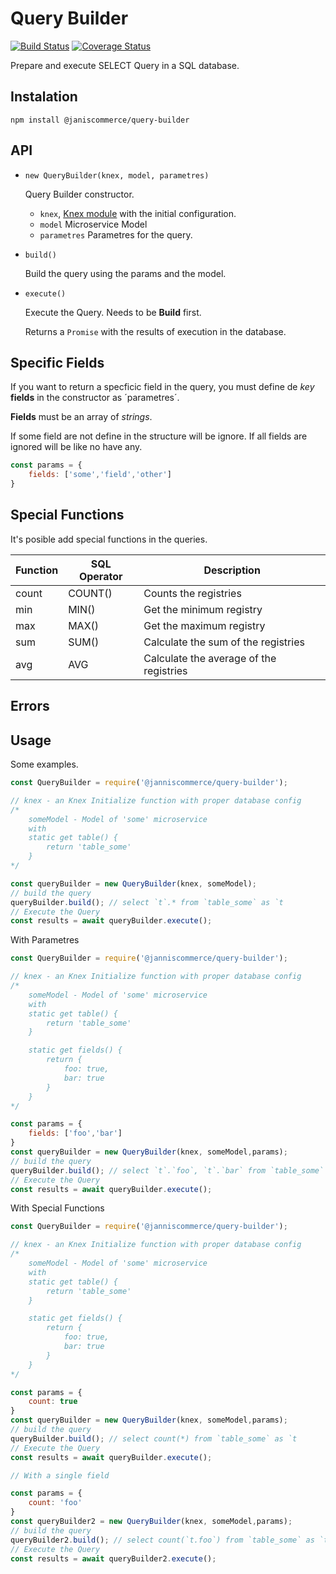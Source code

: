 # Query Builder

[![Build Status](https://travis-ci.org/janis-commerce/query-builder.svg?branch=master)](https://travis-ci.org/janis-commerce/query-builder)
[![Coverage Status](https://coveralls.io/repos/github/janis-commerce/query-builder/badge.svg?branch=master)](https://coveralls.io/github/janis-commerce/query-builder?branch=master)

Prepare and execute SELECT Query in a SQL database.

## Instalation

```
npm install @janiscommerce/query-builder
```

## API

* `new QueryBuilder(knex, model, parametres)`

    Query Builder constructor.

    - `knex`, [Knex module](https://knexjs.org/) with the initial configuration.
    - `model` Microservice Model
    - `parametres` Parametres for the query.

* `build()` 

    Build the query using the params and the model.

* `execute()`

    Execute the Query. Needs to be **Build** first.
    
    Returns a `Promise` with the results of execution in the database.

## Specific Fields

If you want to return a specficic field in the query, you must define de *key* **fields** in the constructor as ´parametres´.

**Fields** must be an array of *strings*.

If some field are not define in the structure will be ignore. If all fields are ignored will be like no have any.

```javascript
const params = {
    fields: ['some','field','other']
}
```

## Special Functions

It's posible add special functions in the queries.

|Function	|SQL Operator	| Description |
|-----|---------------------|-------------|
|count		|COUNT()        |Counts the registries   |
|min		|MIN() 			|Get the minimum registry   |
|max		|MAX() 		    |Get the maximum registry   |
|sum		|SUM() 			|Calculate the sum of the registries  |
|avg		|AVG 	        |Calculate the average of the registries   |


## Errors

## Usage

Some examples.

```javascript
const QueryBuilder = require('@janniscommerce/query-builder');

// knex - an Knex Initialize function with proper database config
/* 
    someModel - Model of 'some' microservice
    with
    static get table() {
        return 'table_some'
    }
*/

const queryBuilder = new QueryBuilder(knex, someModel);
// build the query
queryBuilder.build(); // select `t`.* from `table_some` as `t
// Execute the Query
const results = await queryBuilder.execute();

```

With Parametres

```javascript
const QueryBuilder = require('@janniscommerce/query-builder');

// knex - an Knex Initialize function with proper database config
/* 
    someModel - Model of 'some' microservice
    with
    static get table() {
        return 'table_some'
    }

    static get fields() {
        return {
            foo: true,
            bar: true
        }
    }
*/

const params = {
    fields: ['foo','bar']
}
const queryBuilder = new QueryBuilder(knex, someModel,params);
// build the query
queryBuilder.build(); // select `t`.`foo`, `t`.`bar` from `table_some` as `t
// Execute the Query
const results = await queryBuilder.execute();

```

With Special Functions

```javascript
const QueryBuilder = require('@janniscommerce/query-builder');

// knex - an Knex Initialize function with proper database config
/* 
    someModel - Model of 'some' microservice
    with
    static get table() {
        return 'table_some'
    }

    static get fields() {
        return {
            foo: true,
            bar: true
        }
    }
*/

const params = {
    count: true
}
const queryBuilder = new QueryBuilder(knex, someModel,params);
// build the query
queryBuilder.build(); // select count(*) from `table_some` as `t
// Execute the Query
const results = await queryBuilder.execute();

// With a single field

const params = {
    count: 'foo'
}
const queryBuilder2 = new QueryBuilder(knex, someModel,params);
// build the query
queryBuilder2.build(); // select count(`t.foo`) from `table_some` as `t
// Execute the Query
const results = await queryBuilder2.execute();

```